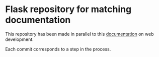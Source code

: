 Flask repository for matching documentation
===========================================

This repository has been made in parallel to this
[documentation](https://github.com/frjurado/flask-guide)
on web development.

Each commit corresponds to a step in the process.

